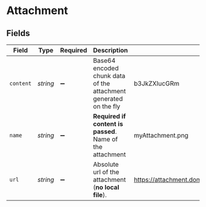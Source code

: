 # Attachment


## Fields

| Field                                                            | Type                                                             | Required                                                         | Description                                                      | Example                                                          |
| ---------------------------------------------------------------- | ---------------------------------------------------------------- | ---------------------------------------------------------------- | ---------------------------------------------------------------- | ---------------------------------------------------------------- |
| `content`                                                        | *string*                                                         | :heavy_minus_sign:                                               | Base64 encoded chunk data of the attachment generated on the fly | b3JkZXIucGRm                                                     |
| `name`                                                           | *string*                                                         | :heavy_minus_sign:                                               | **Required if content is passed**. Name of the attachment<br/>   | myAttachment.png                                                 |
| `url`                                                            | *string*                                                         | :heavy_minus_sign:                                               | Absolute url of the attachment (**no local file**).<br/>         | https://attachment.domain.com/myAttachmentFromUrl.jpg            |